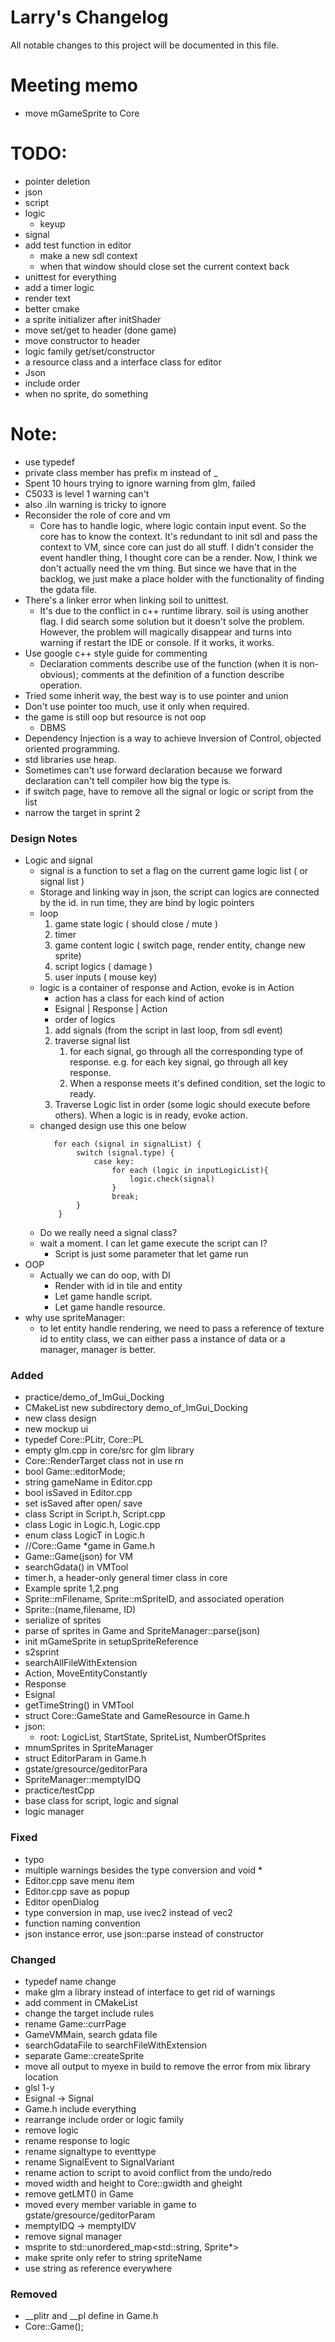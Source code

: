 # Larry's Changelog
All notable changes to this project will be documented in this file.
# Meeting memo
- move mGameSprite to Core
# TODO:
- pointer deletion
- json
- script
- logic
  - keyup
- signal
- add test function in editor
  - make a new sdl context
  - when that window should close set the current context back
- unittest for everything
- add a timer logic 
- render text
- better cmake
- a sprite initializer after initShader
- move set/get to header (done game)
- move constructor to header
- logic family get/set/constructor
- a resource class and a interface class for editor
- Json 
- include order
- when no sprite, do something

# Note:
- use typedef
- private class member has prefix m instead of _
- Spent 10 hours trying to ignore warning from glm, failed
- C5033 is level 1 warning can't 
- also .iln warning is tricky to ignore
- Reconsider the role of core and vm
  - Core has to handle logic, where logic contain input event. So the core has
    to know the context. It's redundant to init sdl and pass the context to VM,
    since core can just do all stuff. I didn't consider the event handler thing,
    I thought core can be a render. Now, I think we don't actually need the vm
    thing. But since we have that in the backlog, we just make a place holder
    with the functionality of finding the gdata file.
- There's a linker error when linking soil to unittest.
  - It's due to the conflict in c++ runtime library. soil is using another flag.
    I did search some solution but it doesn't solve the problem. However, the
    problem will magically disappear and turns into warning if restart the IDE
    or console. If it works, it works. 
- Use google c++ style guide for commenting
  - Declaration comments describe use of the function (when it is non-obvious);
    comments at the definition of a function describe operation.
- Tried some inherit way, the best way is to use pointer and union
- Don't use pointer too much, use it only when required.
- the game is still oop but resource is not oop
  - DBMS
- Dependency Injection is a way to achieve Inversion of Control, objected
  oriented programming.
- std libraries use heap.
- Sometimes can't use forward declaration because we forward declaration can't
  tell compiler how big the type is.
- if switch page, have to remove all the signal or logic or script from the list
- narrow the target in sprint 2
  




### Design Notes
- Logic and signal
  - signal is a function to set a flag on the current game logic list ( or signal list )
  - Storage and linking way in json, the script can logics are connected by the id. in run time, they are bind by logic pointers
  - loop
    1. game state logic ( should close / mute ) 
    2. timer
    3. game content logic ( switch page, render entity, change new sprite)
    4. script logics ( damage )
    5. user inputs ( mouse key)
  - logic is a container of response and Action, evoke is in Action
    - action has a class for each kind of action
    - Esignal | Response | Action
    - order of logics
    1. add signals (from the script in last loop, from sdl event)
    2. traverse signal list
       1. for each signal, go through all the corresponding type of response. e.g. for each key signal, go through all key response.
       2. When a response meets it's defined condition, set the logic to ready.
    3. Traverse Logic list in order (some logic should execute before others).
       When a logic is in ready, evoke action.
  - changed design use this one below
     ```    
        for each (signal in signalList) {
             switch (signal.type) {
                 case key:
                     for each (logic in inputLogicList){
                         logic.check(signal)
                     }
                     break;
             }
         }
  - Do we really need a signal class?
  - wait a moment. I can let game execute the script can I?
    - Script is just some parameter that let game run
- OOP
  - Actually we can do oop, with DI
    - Render with id in tile and entity 
    - Let game handle script. 
    - Let game handle resource. 
- why use spriteManager: 
    - to let entity handle rendering, we need to pass a reference of texture id to entity class, we can either pass a instance of data or a manager, manager is better.



### Added
- practice/demo_of_ImGui_Docking
- CMakeList new subdirectory demo_of_ImGui_Docking
- new class design
- new mockup ui
- typedef Core::PLitr, Core::PL
- empty glm.cpp in core/src for glm library
- Core::RenderTarget class not in use rn
- bool Game::editorMode;
- string gameName in Editor.cpp 
- bool isSaved in Editor.cpp
- set isSaved after open/ save
- class Script in Script.h, Script.cpp
- class Logic in Logic.h, Logic.cpp
- enum class LogicT in Logic.h 
- //Core::Game *game in Game.h
- Game::Game(json) for VM
- searchGdata() in VMTool
- timer.h, a header-only general timer class in core
- Example sprite 1,2.png
- Sprite::mFilename, Sprite::mSpriteID, and associated operation 
- Sprite::(name,filename, ID)
- serialize of sprites
- parse of sprites in Game and SpriteManager::parse(json)
- init mGameSprite in setupSpriteReference
- s2sprint
- searchAllFileWithExtension
- Action, MoveEntityConstantly
- Response
- Esignal
- getTimeString() in VMTool
- struct Core::GameState and GameResource in Game.h
- json: 
  - root: LogicList, StartState, SpriteList, NumberOfSprites
- mnumSprites in SpriteManager
- struct EditorParam in Game.h
- gstate/gresource/geditorPara 
- SpriteManager::memptyIDQ
- practice/testCpp
- base class for script, logic and signal
- logic manager
### Fixed
- typo
- multiple warnings besides the type conversion and void *
- Editor.cpp save menu item
- Editor.cpp save as popup
- Editor openDialog
- type conversion in map, use ivec2 instead of vec2
- function naming convention 
- json instance error, use json::parse instead of constructor
### Changed
- typedef name change
- make glm a library instead of interface to get rid of warnings
- add comment in CMakeList
- change the target include rules
- rename Game::currPage
- GameVMMain, search gdata file
- searchGdataFile to searchFileWithExtension
- separate Game::createSprite
- move all output to myexe in build to remove the error from mix library location
- glsl 1-y
- Esignal -> Signal
- Game.h include everything
- rearrange include order or logic family
- remove logic
- rename response to logic
- rename signaltype to eventtype
- rename SignalEvent to SignalVariant
- rename action to script to avoid conflict from the undo/redo
- moved width and height to Core::gwidth and gheight
- remove getLMT() in Game
- moved every member variable in game to gstate/gresource/geditorParam
- memptyIDQ -> memptyIDV
- remove signal manager
- msprite to std::unordered_map<std::string, Sprite*>
- make sprite only refer to string spriteName
- use string as reference everywhere

### Removed
- __plitr and __pl define in Game.h
- Core::Game();


